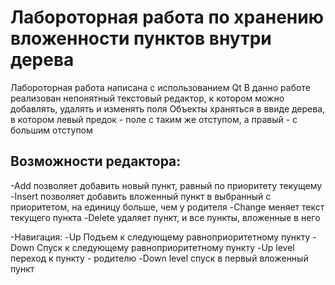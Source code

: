 # Лабороторная работа по хранению вложенности пунктов внутри дерева
Лабороторная работа написана с использованием Qt
В данно работе реализован непонятный текстовый редактор, к котором можно добавлять, удалять и изменять поля
Объекты храняться в ввиде дерева, в котором левый предок - поле с таким же отступом, а правый - с большим отступом

Возможности редактора:
-
  -Add позволяет добавить новый пункт, равный по приоритету текущему
  -Insert позволяет добавить вложенный пункт в выбранный с приоритетом, на единицу больше, чем у родителя
  -Change меняет текст текущего пункта
  -Delete удаляет пункт, и все пункты, вложенные в него
  
  -Навигация:
    -Up Подъем к следующему равноприоритетному пункту 
    -Down Спуск к следующему равноприоритетному пункту 
    -Up level переход к пункту - родителю
    -Down level спуск в первый вложенный пункт
